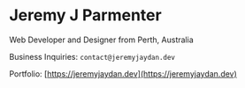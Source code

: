 
# Jeremy J Parmenter

Web Developer and Designer from Perth, Australia

Business Inquiries: `contact@jeremyjaydan.dev`

Portfolio: [https://jeremyjaydan.dev](https://jeremyjaydan.dev)
